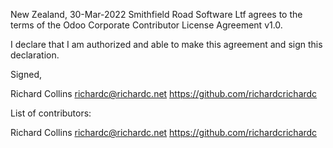 New Zealand, 30-Mar-2022
Smithfield Road Software Ltf agrees to the terms of the Odoo Corporate Contributor License
Agreement v1.0.

I declare that I am authorized and able to make this agreement and sign this
declaration.

Signed,

Richard Collins richardc@richardc.net https://github.com/richardcrichardc

List of contributors:

Richard Collins richardc@richardc.net https://github.com/richardcrichardc
